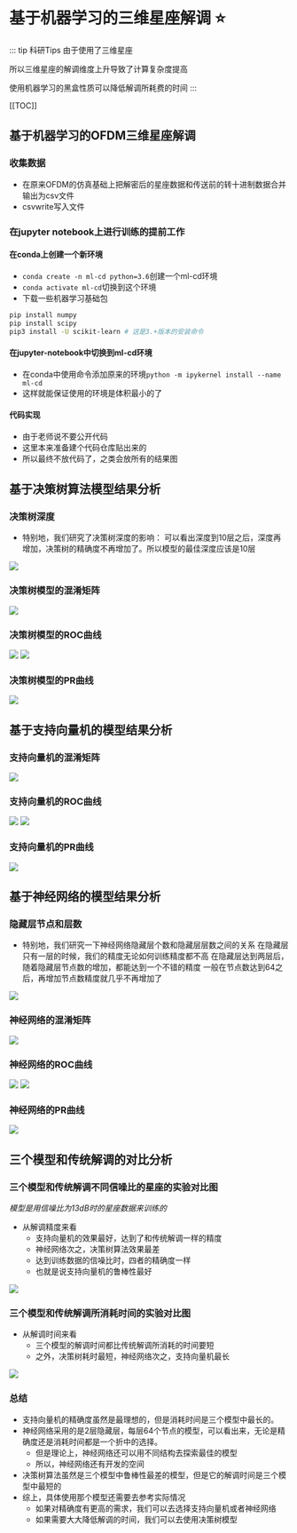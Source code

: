 <!--
 * @Author: 41
 * @Date: 2023-03-27 09:49:21
 * @LastEditors: 41
 * @LastEditTime: 2023-04-24 19:22:41
 * @Description: 
-->
# 基于机器学习的三维星座解调 :star:
::: tip 科研Tips
由于使用了三维星座

所以三维星座的解调维度上升导致了计算复杂度提高

使用机器学习的黑盒性质可以降低解调所耗费的时间
:::

[[TOC]]
## 基于机器学习的OFDM三维星座解调
### 收集数据
- 在原来OFDM的仿真基础上把解密后的星座数据和传送前的转十进制数据合并输出为csv文件
- csvwrite写入文件
### 在jupyter notebook上进行训练的提前工作
#### 在conda上创建一个新环境
- `conda create -n ml-cd python=3.6`创建一个ml-cd环境
- `conda activate ml-cd`切换到这个环境
- 下载一些机器学习基础包
```bash
pip install numpy
pip install scipy
pip3 install -U scikit-learn # 这是3.+版本的安装命令
```
#### 在jupyter-notebook中切换到ml-cd环境
- 在conda中使用命令添加原来的环境`python -m ipykernel install --name ml-cd`
- 这样就能保证使用的环境是体积最小的了
#### 代码实现
- 由于老师说不要公开代码
- 这里本来准备建个代码仓库贴出来的
- 所以最终不放代码了，之类会放所有的结果图
## 基于决策树算法模型结果分析
### 决策树深度
- 特别地，我们研究了决策树深度的影响：
可以看出深度到10层之后，深度再增加，决策树的精确度不再增加了。所以模型的最佳深度应该是10层
<img src="/Hundred-refining-into-Immortals/research/ml/deep.jpg">

### 决策树模型的混淆矩阵
<img src="/Hundred-refining-into-Immortals/research/ml/tree_confusion.jpg">

### 决策树模型的ROC曲线
<img src="/Hundred-refining-into-Immortals/research/ml/tree_roc1.jpg">
<img src="/Hundred-refining-into-Immortals/research/ml/tree_roc2.jpg">

### 决策树模型的PR曲线
<img src="/Hundred-refining-into-Immortals/research/ml/tree_pr.jpg">

## 基于支持向量机的模型结果分析
### 支持向量机的混淆矩阵
<img src="/Hundred-refining-into-Immortals/research/ml/svm_confusion.jpg">

### 支持向量机的ROC曲线
<img src="/Hundred-refining-into-Immortals/research/ml/svm_roc1.jpg">
<img src="/Hundred-refining-into-Immortals/research/ml/svm_roc2.jpg">

### 支持向量机的PR曲线
<img src="/Hundred-refining-into-Immortals/research/ml/svm_pr.jpg">

## 基于神经网络的模型结果分析
### 隐藏层节点和层数
- 特别地，我们研究一下神经网络隐藏层个数和隐藏层层数之间的关系
在隐藏层只有一层的时候，我们的精度无论如何训练精度都不高
在隐藏层达到两层后，随着隐藏层节点数的增加，都能达到一个不错的精度
一般在节点数达到64之后，再增加节点数精度就几乎不再增加了
<img src="/Hundred-refining-into-Immortals/research/ml/net.jpg">

### 神经网络的混淆矩阵
<img src="/Hundred-refining-into-Immortals/research/ml/nn_confusion.jpg">

### 神经网络的ROC曲线
<img src="/Hundred-refining-into-Immortals/research/ml/net_roc1.jpg">
<img src="/Hundred-refining-into-Immortals/research/ml/net_roc2.jpg">

### 神经网络的PR曲线
<img src="/Hundred-refining-into-Immortals/research/ml/nn_pr.jpg">

## 三个模型和传统解调的对比分析
### 三个模型和传统解调不同信噪比的星座的实验对比图
*模型是用信噪比为13dB时的星座数据来训练的*
- 从解调精度来看
  - 支持向量机的效果最好，达到了和传统解调一样的精度
  - 神经网络次之，决策树算法效果最差
  - 达到训练数据的信噪比时，四者的精确度一样
  - 也就是说支持向量机的鲁棒性最好
<img src="/Hundred-refining-into-Immortals/research/ml/ml-snr.png">

### 三个模型和传统解调所消耗时间的实验对比图
- 从解调时间来看
  - 三个模型的解调时间都比传统解调所消耗的时间要短
  - 之外，决策树耗时最短，神经网络次之，支持向量机最长
<img src="/Hundred-refining-into-Immortals/research/ml/ml-time.png">

### 总结
- 支持向量机的精确度虽然是最理想的，但是消耗时间是三个模型中最长的。
- 神经网络采用的是2层隐藏层，每层64个节点的模型，可以看出来，无论是精确度还是消耗时间都是一个折中的选择。
  - 但是理论上，神经网络还可以用不同结构去探索最佳的模型
  - 所以，神经网络还有开发的空间
- 决策树算法虽然是三个模型中鲁棒性最差的模型，但是它的解调时间是三个模型中最短的
- 综上，具体使用那个模型还需要去参考实际情况
  - 如果对精确度有更高的需求，我们可以去选择支持向量机或者神经网络
  - 如果需要大大降低解调的时间，我们可以去使用决策树模型


